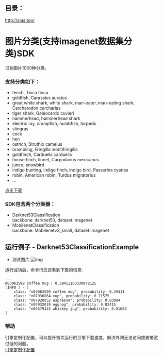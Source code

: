 ## 目录：
http://aias.top/


# 图片分类(支持imagenet数据集分类)SDK
识别图片1000种分类。

### 支持分类如下：
-  tench, Tinca tinca
-  goldfish, Carassius auratus
-  great white shark, white shark, man-eater, man-eating shark, Carcharodon carcharias
-  tiger shark, Galeocerdo cuvieri
-  hammerhead, hammerhead shark
-  electric ray, crampfish, numbfish, torpedo
-  stingray
-  cock
-  hen
-  ostrich, Struthio camelus
-  brambling, Fringilla montifringilla
-  goldfinch, Carduelis carduelis
-  house finch, linnet, Carpodacus mexicanus
-  junco, snowbird
-  indigo bunting, indigo finch, indigo bird, Passerina cyanea
-  robin, American robin, Turdus migratorius
- ...

[点击下载](https://djl-model.oss-cn-hongkong.aliyuncs.com/AIAS/classification_imagenet_sdk/synset.txt)

### SDK包含两个分类器：
-  Darknet53Classification   
backbone: darknet53, dataset:imagenet
-  MobilenetClassification   
backbone: Mobilenetv3_small, dataset:imagenet

## 运行例子 - Darknet53ClassificationExample
- 测试图片
![img](https://djl-model.oss-cn-hongkong.aliyuncs.com/AIAS/classification_imagenet_sdk/cup.jpeg)

运行成功后，命令行应该看到下面的信息:
```text
...
n03063599 coffee mug : 0.39411163330078125
[INFO ] - [
	class: "n03063599 coffee mug", probability: 0.39411
	class: "n07930864 cup", probability: 0.21575
	class: "n07920052 espresso", probability: 0.03084
	class: "n07932039 eggnog", probability: 0.02415
	class: "n04579145 whiskey jug", probability: 0.01683
]
```

### 帮助 
引擎定制化配置，可以提升首次运行的引擎下载速度，解决外网无法访问或者带宽过低的问题。         
[引擎定制化配置](http://aias.top/engine_cpu.html)